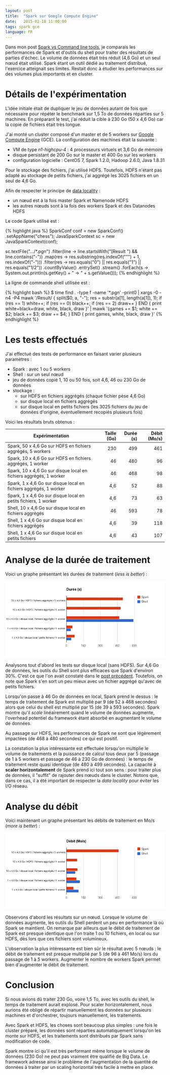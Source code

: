 ```yaml
---
layout: post
title:  "Spark sur Google Compute Engine"
date:   2015-02-18 11:00:00
tags: spark gce
language: FR
---
```


Dans mon post [Spark vs Command line tools](/2015/01/23/spark-vs-command-line-tools.html), je comparais les performances de Spark et d'outils du shell pour traiter des résultats de parties d'échec. Le volume de données était très réduit (4,6 Go) et un seul nœud était utilisé. Spark étant un outil dédié au traitement distribué, l'exercice atteignait ses limites. Restait donc à étudier les performances sur des volumes plus importants et en cluster.

# Détails de l'expérimentation

L'idée initiale était de dupliquer le jeu de données autant de fois que nécessaire pour répéter le benchmark sur 1,5 To de données réparties sur 5 machines. En préparant le test, j'ai réduit la cible à 230 Go (50 x 4,6 Go) car la copie de fichiers était très longue.

J'ai monté un cluster composé d'un master et de 5 workers sur [Google Compute Engine](https://cloud.google.com/compute/) (GCE). La configuration des machines était la suivante :

- VM de type *n1-highcpu-4* : 4 processeurs virtuels et 3,6 Go de mémoire
- disque persistant de 200 Go sur le master et 400 Go sur les workers
- configuration logicielle : CentOS 7, Spark 1.2.0, Hadoop 2.6.0, Java 1.8.31

Pour le stockage des fichiers, j'ai utilisé HDFS. Toutefois, HDFS n'étant pas adapté au stockage de petits fichiers, j'ai aggrégé les 3025 fichiers en un seul de 4,6 Go.

Afin de respecter le principe de [data locality](http://fr.slideshare.net/aseigneurin/spark-alexis-seigneurin-franais) :

- un nœud est à la fois master Spark et Namenode HDFS
- les autres nœuds sont à la fois des workers Spark et des Datanodes HDFS

Le code Spark utilisé est :

{% highlight java %}
SparkConf conf = new SparkConf()
        .setAppName("chess");
JavaSparkContext sc = new JavaSparkContext(conf);

sc.textFile(".../*.pgn")
        .filter(line -> line.startsWith("[Result ") && line.contains("-"))
        .map(res -> res.substring(res.indexOf("\"") + 1, res.indexOf("-")))
        .filter(res -> res.equals("0") || res.equals("1") || res.equals("1/2"))
        .countByValue()
        .entrySet()
        .stream()
        .forEach(s -> System.out.println(s.getKey() + " -> " + s.getValue()));
{% endhighlight %}

La ligne de commande shell utilisée est :

{% highlight bash %}
$ time find . -type f -name '*.pgn' -print0 | xargs -0 -n4 -P4 mawk '/Result/ { split($0, a, "-"); res = substr(a[1], length(a[1]), 1); if (res == 1) white++; if (res == 0) black++; if (res == 2) draw++ } END { print white+black+draw, white, black, draw }' | mawk '{games += $1; white += $2; black += $3; draw += $4; } END { print games, white, black, draw }'
{% endhighlight %}

# Les tests effectués

J'ai effectué des tests de performance en faisant varier plusieurs paramètres :

- Spark : avec 1 ou 5 workers
- Shell : sur un seul nœud
- jeu de données copié 1, 10 ou 50 fois, soit 4,6, 46 ou 230 Go de données
- stockage :
    - sur HDFS en fichiers aggrégés (chaque fichier pèse 4,6 Go)
    - sur disque local en fichiers aggrégés
    - sur disque local en petits fichiers (les 3025 fichiers du jeu de données d'origine, éventuellement recopiés plusieurs fois)

Voici les résultats bruts obtenus :

| Expérimentation | Taille (Go) | Durée (s) | Débit (Mo/s) |
|-----------------|------------:|----------:|-------------:|
| Spark, 50 x 4,6 Go sur HDFS en fichiers aggrégés, 5 workers | 230 | 499 | 461 |
| Spark, 10 x 4,6 Go sur HDFS en fichiers aggrégés, 1 worker | 46 | 480 | 96 |
| Spark, 10 x 4,6 Go sur disque local en fichiers aggrégés, 1 worker | 46 | 468 | 98 |
| Spark, 1 x 4,6 Go sur disque local en fichiers aggrégés, 1 worker | 4,6 | 52 | 88 |
| Spark, 1 x 4,6 Go sur disque local en petits fichiers, 1 worker | 4,6 | 73 | 63 |
| Shell, 10 x 4,6 Go sur disque local en fichiers aggrégés | 46 | 593 | 78 |
| Shell, 1 x 4,6 Go sur disque local en fichiers aggrégés | 4,6 | 39 | 118 |
| Shell, 1 x 4,6 Go sur disque local en petits fichiers | 4,6 | 43 | 107 |

# Analyse de la durée de traitement

Voici un graphe présentant les durées de traitement (*less is better*) :

<img src="/images/spark_sur_gce-duree.png">

Analysons tout d'abord les tests sur disque local (sans HDFS). Sur 4,6 Go de données, les outils du Shell sont plus efficaces que Spark d'environ 30%. C'est ce que l'on avait constaté dans le [post précédent](/2015/01/23/spark-vs-command-line-tools.html). Toutefois, on note que Spark s'en sort un peu mieux avec un fichier aggrégé qu'avec de petits fichiers.

Lorsqu'on passe à 46 Go de données en local, Spark prend le dessus : le temps de traitement de Spark est multiplié par 9 (de 52 à 468 secondes) alors que celui du shell est multiplié par 15 (de 39 à 593 secondes). Spark montre qu'il *scale* linéairement quand le volume de données augmente, l'overhead potentiel du framework étant absorbé en augmentant le volume de données.

Au passage sur HDFS, les performances de Spark ne sont que légèrement impactées (de 468 à 480 secondes) ce qui est positif.

La constation la plus intéressante est effectuée lorsqu'on multiplie le volume de traitements et la puissance de calcul tous deux par 5 (passage de 1 à 5 workers et passage de 46 à 230 Go de données) : le temps de traitement reste quasi identique (de 480 à 499 secondes). La capacité à **scaler horizontalement** de Spark prend ici tout son sens : pour traiter plus de données, il "suffit" de rajouter des nœuds dans le cluster. Notons que, dans ce cas, il a été important de respecter la *data locality* pour éviter les I/O réseau.

# Analyse du débit

Voici maintenant un graphe présentant les débits de traitement en Mo/s (*more is better*) :

<img src="/images/spark_sur_gce-debit.png">

Observons d'abord les résultats sur un nœud. Lorsque le volume de données augmente, les outils du Shell perdent un peu en performance là où Spark se maintient. On remarque par ailleurs que le débit de traitement de Spark est presque identique que l'on traite 1 ou 10 fichiers, en local ou sur HDFS, dès lors que ces fichiers sont volumineux.

L'observation la plus intéressante est bien sûr le résultat avec 5 nœuds : le débit de traitement est presque multiplié par 5 (de 96 à 461 Mo/s) lors du passage de 1 à 5 workers. Augmenter le nombre de workers Spark permet bien d'augmenter le débit de traitement.

# Conclusion

Si nous avions dû traiter 230 Go, voire 1,5 To, avec les outils du shell, le temps de traitement aurait explosé. Pour scaler horizontalement, nous aurions été obligé de répartir manuellement les données sur plusieurs machines et d'orchestrer, toujours manuellement, les traitements.

Avec Spark et HDFS, les choses sont beaucoup plus simples : une fois le cluster préparé, les données sont réparties automatiquement lorsqu'on les monte sur HDFS, et les traitements sont distribués par Spark sans modification de code.

Spark montre ici qu'il est très performant même lorsque le volume de données (230 Go) ne peut pas vraiment être qualifié de Big Data. Le framework adresse ainsi le problème de l'augmentation de la quantité de données à traiter par un scaling horizontal très facile à mettre en place.